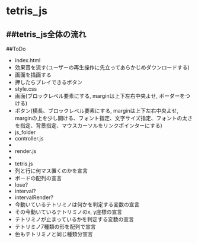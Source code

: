 # tetris_js
##tetris_js全体の流れ
 - 
##ToDo
 - index.html
  - 効果音を流す(ユーザーの再生操作に先立ってあらかじめダウンロードする)
  - 画面を描画する
  - 押したらプレイできるボタン
 - style.css
  - 画面(ブロックレベル要素にする, marginは上下左右中央よせ, ボーダーをつける)
  - ボタン(横長、ブロックレベル要素にする, marginは上下左右中央よせ, marginの上を少し開ける、フォント指定、文字サイズ指定、フォントの太さを指定、背景指定、マウスカーソルをリンクポインターにする)
 - js_folder
  - controller.js
   - 
  - render.js
   - 
  - tetris.js
   - 列と行に何マス置くのかを宣言
   - ボードの配列の宣言
   - lose?
   - interval?
   - intervalRender?
   - 今動いているテトリミノは何かを判定する変数の宣言
   - その今動いているテトリミノのx, y座標の宣言
   - テトリミノが止まっているかを判定する変数の宣言
   - テトリミノ7種類の形を配列で宣言
   - 色もテトリミノと同じ種類分宣言
